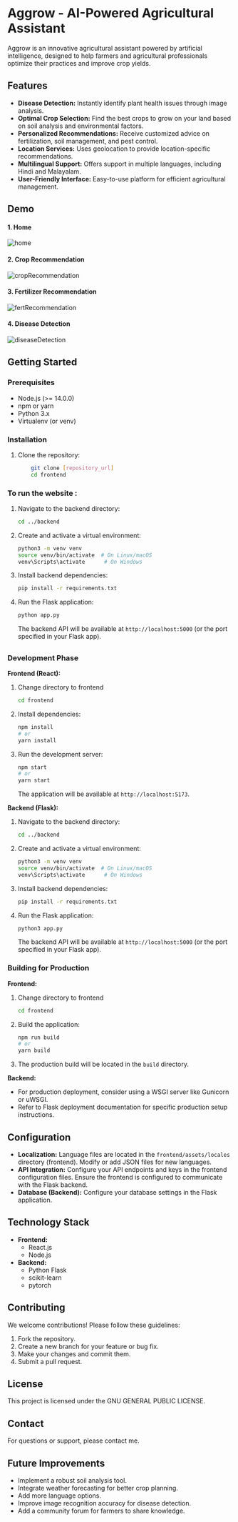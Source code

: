 # Aggrow - AI-Powered Agricultural Assistant

Aggrow is an innovative agricultural assistant powered by artificial intelligence, designed to help farmers and agricultural professionals optimize their practices and improve crop yields.

## Features

- **Disease Detection:** Instantly identify plant health issues through image analysis.
- **Optimal Crop Selection:** Find the best crops to grow on your land based on soil analysis and environmental factors.
- **Personalized Recommendations:** Receive customized advice on fertilization, soil management, and pest control.
- **Location Services:** Uses geolocation to provide location-specific recommendations.
- **Multilingual Support:** Offers support in multiple languages, including Hindi and Malayalam.
- **User-Friendly Interface:** Easy-to-use platform for efficient agricultural management.

## Demo

#### 1. Home

![home](https://media1.giphy.com/media/v1.Y2lkPTc5MGI3NjExZXJnemNpYjc0ZmM0dmk5NTJxMGlqYnZ6azdkNGg1ajhzcmc2cWoyZiZlcD12MV9pbnRlcm5hbF9naWZfYnlfaWQmY3Q9Zw/kDMUEiovRiZb1E4wku/giphy.gif)

#### 2. Crop Recommendation

![cropRecommendation](https://media4.giphy.com/media/v1.Y2lkPTc5MGI3NjExOGN5cHp2OXV0OXl1N284cm0xamRodndnajhxdzd1czJucGFpdWxubCZlcD12MV9pbnRlcm5hbF9naWZfYnlfaWQmY3Q9Zw/pW4yg0fmQTMMHoMt2p/giphy.gif)

#### 3. Fertilizer Recommendation

![fertRecommendation](https://media3.giphy.com/media/v1.Y2lkPTc5MGI3NjExZzY4bDBmNDhwMWhkNDVwamZtcnVrb3Z6amZ4OTVwaDY4eXZkZmh6NyZlcD12MV9pbnRlcm5hbF9naWZfYnlfaWQmY3Q9Zw/bKzXhPQnDTbhWPHPgQ/giphy.gif)

#### 4. Disease Detection

![diseaseDetection](https://media3.giphy.com/media/v1.Y2lkPTc5MGI3NjExeWlibTZpM2w1dzJ2czFhazlneXdjcW0yZ3c3aHNuNHpncTQ4eG9scCZlcD12MV9pbnRlcm5hbF9naWZfYnlfaWQmY3Q9Zw/diBZKNE1az2RJhyCeZ/giphy.gif)

## Getting Started

### Prerequisites

- Node.js (>= 14.0.0)
- npm or yarn
- Python 3.x
- Virtualenv (or venv)

### Installation

1.  Clone the repository:

    ```bash
        git clone [repository_url]
        cd frontend
    ```

### To run the website :

1.  Navigate to the backend directory:

    ```bash
    cd ../backend
    ```

2.  Create and activate a virtual environment:

    ```bash
    python3 -m venv venv
    source venv/bin/activate  # On Linux/macOS
    venv\Scripts\activate      # On Windows
    ```

3.  Install backend dependencies:

    ```bash
    pip install -r requirements.txt
    ```

4.  Run the Flask application:

    ```bash
    python app.py
    ```

    The backend API will be available at `http://localhost:5000` (or the port specified in your Flask app).

##

### Development Phase

**Frontend (React):**

1. Change directory to frontend

   ```bash
   cd frontend
   ```

2. Install dependencies:

   ```bash
   npm install
   # or
   yarn install
   ```

3. Run the development server:

   ```bash
   npm start
   # or
   yarn start
   ```

   The application will be available at `http://localhost:5173`.

**Backend (Flask):**

1.  Navigate to the backend directory:

    ```bash
    cd ../backend
    ```

2.  Create and activate a virtual environment:

    ```bash
    python3 -m venv venv
    source venv/bin/activate  # On Linux/macOS
    venv\Scripts\activate      # On Windows
    ```

3.  Install backend dependencies:

    ```bash
    pip install -r requirements.txt
    ```

4.  Run the Flask application:

    ```bash
    python3 app.py
    ```

    The backend API will be available at `http://localhost:5000` (or the port specified in your Flask app).

### Building for Production

**Frontend:**

1.  Change directory to frontend

    ```bash
    cd frontend
    ```

2.  Build the application:

    ```bash
    npm run build
    # or
    yarn build
    ```

3.  The production build will be located in the `build` directory.

**Backend:**

- For production deployment, consider using a WSGI server like Gunicorn or uWSGI.
- Refer to Flask deployment documentation for specific production setup instructions.

## Configuration

- **Localization:** Language files are located in the `frontend/assets/locales` directory (frontend). Modify or add JSON files for new languages.
- **API Integration:** Configure your API endpoints and keys in the frontend configuration files. Ensure the frontend is configured to communicate with the Flask backend.
- **Database (Backend):** Configure your database settings in the Flask application.

## Technology Stack

- **Frontend:**
  - React.js
  - Node.js
- **Backend:**
  - Python Flask
  - scikit-learn
  - pytorch

## Contributing

We welcome contributions! Please follow these guidelines:

1.  Fork the repository.
2.  Create a new branch for your feature or bug fix.
3.  Make your changes and commit them.
4.  Submit a pull request.

## License

This project is licensed under the GNU GENERAL PUBLIC LICENSE.

## Contact

For questions or support, please contact me.

## Future Improvements

- Implement a robust soil analysis tool.
- Integrate weather forecasting for better crop planning.
- Add more language options.
- Improve image recognition accuracy for disease detection.
- Add a community forum for farmers to share knowledge.
